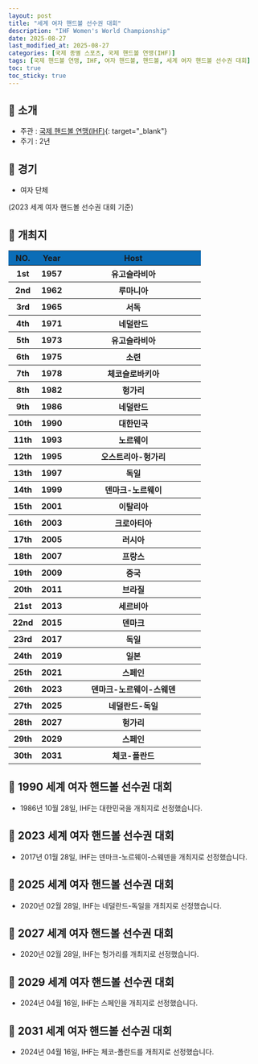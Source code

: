 ```yaml
---
layout: post
title: "세계 여자 핸드볼 선수권 대회"
description: "IHF Women's World Championship"
date: 2025-08-27
last_modified_at: 2025-08-27
categories: [국제 종별 스포츠, 국제 핸드볼 연맹(IHF)]
tags: [국제 핸드볼 연맹, IHF, 여자 핸드볼, 핸드볼, 세계 여자 핸드볼 선수권 대회]
toc: true
toc_sticky: true
---
```

## 📜 소개
* 주관 : [국제 핸드볼 연맹(IHF)](https://www.ihf.info/){: target="_blank"}
* 주기 : 2년

## 📜 경기
* 여자 단체

(2023 세계 여자 핸드볼 선수권 대회 기준)

## 📜 개최지
<html>

<head>
    <meta charset="UTF-8">
</head>

<body>
    <table>
        <tr style="background: #0B6DB7;">
            <th style="width: 15%; font-weight: bold;">NO.</th>
            <th style="width: 15%; font-weight: bold;">Year</th>
            <th style="width: 70%; font-weight: bold;">Host</th>
        </tr>
        <tr>
            <th>1st</th>
            <th>1957</th>
            <th>유고슬라비아</th>
        </tr>
        <tr>
            <th>2nd</th>
            <th>1962</th>
            <th>루마니아</th>
        </tr>
        <tr>
            <th>3rd</th>
            <th>1965</th>
            <th>서독</th>
        </tr>
        <tr>
            <th>4th</th>
            <th>1971</th>
            <th>네덜란드</th>
        </tr>
        <tr>
            <th>5th</th>
            <th>1973</th>
            <th>유고슬라비아</th>
        </tr>
        <tr>
            <th>6th</th>
            <th>1975</th>
            <th>소련</th>
        </tr>
        <tr>
            <th>7th</th>
            <th>1978</th>
            <th>체코슬로바키아</th>
        </tr>
        <tr>
            <th>8th</th>
            <th>1982</th>
            <th>헝가리</th>
        </tr>
        <tr>
            <th>9th</th>
            <th>1986</th>
            <th>네덜란드</th>
        </tr>
        <tr>
            <th><span class="korea-host">10th</span></th>
            <th><span class="korea-host">1990</span></th>
            <th><span class="korea-host">대한민국</span></th>
        </tr>
        <tr>
            <th>11th</th>
            <th>1993</th>
            <th>노르웨이</th>
        </tr>
        <tr>
            <th>12th</th>
            <th>1995</th>
            <th>오스트리아-헝가리</th>
        </tr>
        <tr>
            <th>13th</th>
            <th>1997</th>
            <th>독일</th>
        </tr>
        <tr>
            <th>14th</th>
            <th>1999</th>
            <th>덴마크-노르웨이</th>
        </tr>
        <tr>
            <th>15th</th>
            <th>2001</th>
            <th>이탈리아</th>
        </tr>
        <tr>
            <th>16th</th>
            <th>2003</th>
            <th>크로아티아</th>
        </tr>
        <tr>
            <th>17th</th>
            <th>2005</th>
            <th>러시아</th>
        </tr>
        <tr>
            <th>18th</th>
            <th>2007</th>
            <th>프랑스</th>
        </tr>
        <tr>
            <th>19th</th>
            <th>2009</th>
            <th>중국</th>
        </tr>
        <tr>
            <th>20th</th>
            <th>2011</th>
            <th>브라질</th>
        </tr>
        <tr>
            <th>21st</th>
            <th>2013</th>
            <th>세르비아</th>
        </tr>
        <tr>
            <th>22nd</th>
            <th>2015</th>
            <th>덴마크</th>
        </tr>
        <tr>
            <th>23rd</th>
            <th>2017</th>
            <th>독일</th>
        </tr>
        <tr>
            <th>24th</th>
            <th>2019</th>
            <th>일본</th>
        </tr>
        <tr>
            <th>25th</th>
            <th>2021</th>
            <th>스페인</th>
        </tr>
        <tr>
            <th>26th</th>
            <th>2023</th>
            <th>덴마크-노르웨이-스웨덴</th>
        </tr>
        <tr>
            <th>27th</th>
            <th>2025</th>
            <th>네덜란드-독일</th>
        </tr>
        <tr>
            <th>28th</th>
            <th>2027</th>
            <th>헝가리</th>
        </tr>
        <tr>
            <th>29th</th>
            <th>2029</th>
            <th>스페인</th>
        </tr>
        <tr>
            <th>30th</th>
            <th>2031</th>
            <th>체코-폴란드</th>
        </tr>
    </table>
</body>

</html>

## 📜 1990 세계 여자 핸드볼 선수권 대회
* 1986년 10월 28일, IHF는 <span class="korea-host">대한민국</span>을 개최지로 선정했습니다.

## 📜 2023 세계 여자 핸드볼 선수권 대회
* 2017년 01월 28일, IHF는 <span class="foreign-host">덴마크-노르웨이-스웨덴</span>을 개최지로 선정했습니다.

## 📜 2025 세계 여자 핸드볼 선수권 대회
* 2020년 02월 28일, IHF는 <span class="foreign-host">네덜란드-독일</span>을 개최지로 선정했습니다.

## 📜 2027 세계 여자 핸드볼 선수권 대회
* 2020년 02월 28일, IHF는 <span class="foreign-host">헝가리</span>를 개최지로 선정했습니다.

## 📜 2029 세계 여자 핸드볼 선수권 대회
* 2024년 04월 16일, IHF는 <span class="foreign-host">스페인</span>을 개최지로 선정했습니다.

## 📜 2031 세계 여자 핸드볼 선수권 대회
* 2024년 04월 16일, IHF는 <span class="foreign-host">체코-폴란드</span>를 개최지로 선정했습니다.

